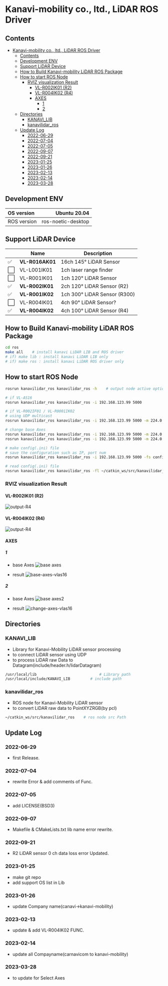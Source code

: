 # Kanavi-mobility co., ltd., LiDAR ROS Driver

## Contents

- [Kanavi-mobility co., ltd., LiDAR ROS Driver](#kanavi-mobility-co-ltd-lidar-ros-driver)
  - [Contents](#contents)
  - [Development ENV](#development-env)
  - [Support LiDAR Device](#support-lidar-device)
  - [How to Build Kanavi-mobility LiDAR ROS Package](#how-to-build-kanavi-mobility-lidar-ros-package)
  - [How to start ROS Node](#how-to-start-ros-node)
    - [RVIZ visualization Result](#rviz-visualization-result)
      - [VL-R002IK01 (R2)](#vl-r002ik01-r2)
      - [VL-R004IK02 (R4)](#vl-r004ik02-r4)
      - [AXES](#axes)
        - [1](#1)
        - [2](#2)
  - [Directories](#directories)
    - [KANAVI\_LIB](#kanavi_lib)
    - [kanavilidar\_ros](#kanavilidar_ros)
  - [Update Log](#update-log)
    - [2022-06-29](#2022-06-29)
    - [2022-07-04](#2022-07-04)
    - [2022-07-05](#2022-07-05)
    - [2022-09-07](#2022-09-07)
    - [2022-09-21](#2022-09-21)
    - [2023-01-25](#2023-01-25)
    - [2023-01-26](#2023-01-26)
    - [2023-02-13](#2023-02-13)
    - [2023-02-14](#2023-02-14)
    - [2023-03-28](#2023-03-28)

## Development ENV

| OS version  |       Ubuntu 20.04 |
| :---------- | -----------------: |
| ROS version | ros-noetic-desktop |

## Support LiDAR Device

|     | Name            | Description                      |
| --- | --------------- | -------------------------------- |
| ✅   | **VL-R016AK01** | 16ch 145&deg; LiDAR Sensor       |
| ⬜️   | VL-L001IK01     | 1ch laser range finder           |
| ⬜️   | VL-R001IK01 | 1ch 120&deg; LiDAR Sensor        |
| ✅   | **VL-R002IK01** | 2ch 120&deg; LiDAR Sensor (R2)   |
| ✅   | **VL-R001IK02**     | 1ch 300&deg; LiDAR Sensor (R300) |
| ⬜️   | VL-R004IK01     | 4ch 90&deg; LiDAR Sensor?        |
| ✅   | **VL-R004IK02** | 4ch 100&deg; LiDAR Sensor (R4)    |

## How to Build Kanavi-mobility LiDAR ROS Package

```sh
cd ros
make all    # install kanavi LiDAR LIB and ROS driver
# if) make lib : install kanavi LiDAR LIB only
# if) make ros : install kanavi LiDAR ROS driver only
```

## How to start ROS Node

```sh
rosrun kanavilidar_ros kanavilidar_ros -h    # output node active options

# if VL-AS16
rosrun kanavilidar_ros kanavilidar_ros -i 192.168.123.99 5000

# if VL-R002IF01 / VL-R0001IK02
# using UDP multicast
rosrun kanavilidar_ros kanavilidar_ros -i 192.168.123.99 5000 -m 224.0.0.5

# change base Axes
rosrun kanavilidar_ros kanavilidar_ros -i 192.168.123.99 5000 -m 224.0.0.5 -axes 1
rosrun kanavilidar_ros kanavilidar_ros -i 192.168.123.99 5000 -m 224.0.0.5 -axes 2

# make config(.ini) file
# save the configuration such as IP, port num
rosrun kanavilidar_ros kanavilidar_ros -i 192.168.123.99 5000 -fs config.ini

# read config(.ini) file
rosrun kanavilidar_ros kanavilidar_ros -fl ~/catkin_ws/src/kanavilidar_ros/config/config.ini
```

### RVIZ visualization Result

#### VL-R002IK01 (R2)

![output-R4](https://github.com/kanaviMobility/ROS/blob/b61708296beb582d901c588b770c1e037260ef03/ros/image/output_R2.png)

#### VL-R004IK02 (R4)

![output-R4](https://github.com/kanaviMobility/ROS/blob/83151f9fefc123cacc877ce8deb81573dee3af0d/ros/image/output_R4.png)

#### AXES

##### 1

- base Axes
![base axes](./image/axes1.png)

- result
![base-axes-vlas16](./image/base_axes.png)

##### 2

- base Axes
![base axes2](./image/axes2.png)

- result
![change-axes-vlas16](./image/change_axes_2.png)

## Directories

### KANAVI_LIB

- Library for Kanavi-Mobility LiDAR sensor processing
- to connect LiDAR sensor using UDP
- to process LiDAR raw Data to Datagram(include/header.h/lidarDatagram)

```sh
/usr/local/lib                            # Library path
/usr/local/include/KANAVI_LIB         # include path
```

### kanavilidar_ros

- ROS node for Kanavi-Mobility LiDAR sensor
- to convert LiDAR raw data to PointXYZRGB(by pcl)

```sh
~/catkin_ws/src/kanavilidar_ros    # ros node src Path
```

## Update Log

### 2022-06-29

- first Release.

### 2022-07-04

- rewrite Error & add comments of Func.

### 2022-07-05

- add LICENSE(BSD3)

### 2022-09-07

- Makefile & CMakeLists.txt lib name error rewrite.

### 2022-09-21

- R2 LiDAR sensor 0 ch data loss error Updated.

### 2023-01-25

- make git repo
- add support OS list in Lib

### 2023-01-26

- update Company name(canavi->kanavi-mobility)

### 2023-02-13

- update & add VL-R004IK02 FUNC.

### 2023-02-14

- update all Compayname(carnavicom to kanavi-mobility)

### 2023-03-28

- to update for Select Axes
